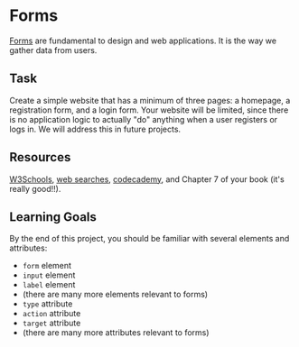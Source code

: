 # Forms

[Forms](http://www.w3schools.com/html/html_forms.asp) are fundamental to design and web applications. It is the way we gather data from users.

## Task

Create a simple website that has a minimum of three pages: a homepage, a registration form, and a login form. Your website will be limited, since there is no application logic to actually "do" anything when a user registers or logs in. We will address this in future projects.

## Resources

[W3Schools](http://www.w3schools.com/tags/tag_form.asp), [web searches](https://www.reddit.com/r/web_design/search?q=forms&restrict_sr=on), [codecademy](https://www.codecademy.com/learn/web), and Chapter 7 of your book (it's really good!!).

## Learning Goals
By the end of this project, you should be familiar with several elements and attributes:

- `form` element
- `input` element
- `label` element
- (there are many more elements relevant to forms)
- `type` attribute
- `action` attribute
- `target` attribute
- (there are many more attributes relevant to forms)
